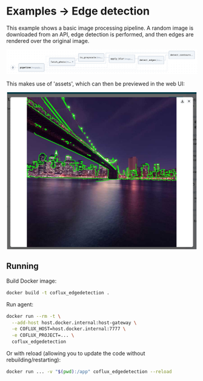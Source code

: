 # Examples → Edge detection

This example shows a basic image processing pipeline. A random image is downloaded from an API, edge detection is performed, and then edges are rendered over the original image.

![Graph](graph.png)

This makes use of 'assets', which can then be previewed in the web UI:

<p align="center">
  <img src="output.png" alt="Example output" width="500" />
</p>

## Running

Build Docker image:

```bash
docker build -t coflux_edgedetection .
```

Run agent:

```bash
docker run --rm -t \
  --add-host host.docker.internal:host-gateway \
  -e COFLUX_HOST=host.docker.internal:7777 \
  -e COFLUX_PROJECT=... \
  coflux_edgedetection
```

Or with reload (allowing you to update the code without rebuilding/restarting):

```bash
docker run ... -v "$(pwd):/app" coflux_edgedetection --reload
```
